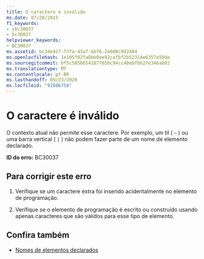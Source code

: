 ```yaml
---
title: O caractere é inválido
ms.date: 07/20/2015
f1_keywords:
- vbc30037
- bc30037
helpviewer_keywords:
- BC30037
ms.assetid: bc34e427-f3fa-43a7-bbf6-2e608c9d2494
ms.openlocfilehash: 1e105f02fa8be0ee92cafbf2b52314e6357e50de
ms.sourcegitcommit: bf5c5850654187705bc94cc40ebfb62fe346ab02
ms.translationtype: MT
ms.contentlocale: pt-BR
ms.lasthandoff: 09/23/2020
ms.locfileid: "91086758"
---
```

# <a name="character-is-not-valid"></a>O caractere é inválido

O contexto atual não permite esse caractere. Por exemplo, um til ( `~` ) ou uma barra vertical ( `|` ) não podem fazer parte de um nome de elemento declarado.  
  
 **ID do erro:** BC30037  
  
## <a name="to-correct-this-error"></a>Para corrigir este erro  
  
1. Verifique se um caractere extra foi inserido acidentalmente no elemento de programação.  
  
2. Verifique se o elemento de programação é escrito ou construído usando apenas caracteres que são válidos para esse tipo de elemento.  
  
## <a name="see-also"></a>Confira também

- [Nomes de elementos declarados](../programming-guide/language-features/declared-elements/declared-element-names.md)
